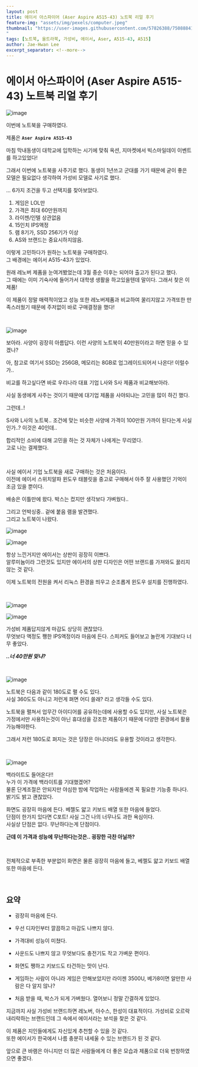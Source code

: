 ```yaml
---
layout: post
title: 에이서 아스파이어 (Aser Aspire A515-43) 노트북 리얼 후기
feature-img: "assets/img/pexels/computer.jpeg"
thumbnail: "https://user-images.githubusercontent.com/57826388/75088841-e513f580-5595-11ea-853b-2ca568748b51.png
"
tags: [노트북, 울트라북, 가성비, 에이서, Aser, A515-43, A515]
author: Jae-Hwan Lee
excerpt_separator: <!--more-->
---
```


# 에이서 아스파이어 (Aser Aspire A515-43) 노트북 리얼 후기
<!--more-->

![image](https://user-images.githubusercontent.com/57826388/75088841-e513f580-5595-11ea-853b-2ca568748b51.png)


이번에 노트북을 구매하였다.  

제품은 **`Aser Aspire A515-43`**

마침 막내동생이 대학교에 입학하는 시기에 맞춰 옥션, 지마켓에서 빅스마일데이 이벤트를 하고있었다!

그래서 이번에 노트북을 사주기로 했다. 동생이 1년쓰고 군대를 가기 때문에 굳이 좋은 모델은 필요없다 생각하여 가성비 모델로 사기로 했다. 

... 6가지 조건을 두고 선택지를 찾아보았다.

1. 게임은 LOL만
2. 가격은 최대 60만원까지
3. 라이젠/인텔 상관없음
4. 15인치 IPS액정
5. 램 8기가, SSD 256기가 이상
6. AS와 브랜드는 중요시하지않음.

이렇게 고민하다가 원하는 노트북을 구매하였다.  
그 배경에는 에이서 A515-43가 있었다.  

원래 레노버 제품을 눈여겨봤었는데 3월 중순 이후는 되어야 출고가 된다고 했다.  
그 때에는 이미 기숙사에 들어가서 대학생 생활을 하고있을텐데 말이다. 
그래서 찾은 이 제품!

이 제품이 정말 매력적이었고 성능 또한 레노버제품과 비교하여 꿀리지않고 가격또한 만족스러웠기 때문에 주저없이 바로 구매결정을 했다! 

<br/>

![image](https://user-images.githubusercontent.com/57826388/75087255-44b3d600-5581-11ea-8885-401a33f88d4d.png)


보아라. 사양이 굉장히 아름답다. 이런 사양의 노트북이 40만원이라고 하면 믿을 수 있겠나?  

아, 참고로 여기서 SSD는 256GB, 메모리는 8GB로 업그레이드되어서 나온다! 이럴수가..

비교를 하고싶다면 바로 우리나라 대표 기업 L사와 S사 제품과 비교해보아라.
  
사실 동생에게 사주는 것이기 때문에 대기업 제품을 사야되냐는 고민을 많이 하긴 했다.

그런데..!

S사와 L사의 노트북.. 조건에 맞는 비슷한 사양에 가격이 100만원 가까이 된다는게 사실인가..? 이것은 40인데..

합리적인 소비에 대해 고민을 하는 것 자체가 나에게는 무리였다.  
고로 나는 결제했다.

<br/>

사실 에이서 기업 노트북을 새로 구매하는 것은 처음이다.  
이전에 에이서 스위치알파 윈도우 태블릿을 중고로 구매해서 아주 잘 사용했던 기억이 조금 있을 뿐이다.

배송은 이틀만에 왔다. 박스는 컸지만 생각보다 가벼웠다..

그리고 언박싱중.. 겉에 붙음 램을 발견했다.  
그리고 노트북이 나왔다.

![image](https://user-images.githubusercontent.com/57826388/75088124-7bdbb480-558c-11ea-95b6-13300986dd88.png)

![image](https://user-images.githubusercontent.com/57826388/75088173-1a681580-558d-11ea-96fb-ed52fd6e1966.png)

항상 느낀거지만 에이서는 상판이 굉장히 이쁘다.  
알루미늄이라 그런것도 있지만 에이서의 상판 디자인은 어떤 브랜드를 가져와도 꿇리지 않는 것 같다.  

이제 노트북의 전원을 켜서 리눅스 환경을 띄우고 순조롭게 윈도우 설치를 진행하였다.

<br>

![image](https://user-images.githubusercontent.com/57826388/75088102-07087a80-558c-11ea-87c9-38e55fbe12f2.png)

![image](https://user-images.githubusercontent.com/57826388/75088338-32409900-558f-11ea-9016-6ff6cc928896.png)

가성비 제품답지않게 마감도 상당히 괜찮았다.  
무엇보다 액정도 쨍한 IPS액정이라 마음에 든다.
스피커도 들어보고 놀란게 기대보다 너무 좋았다.

***..너 40만원 맞냐?***

<br>

![image](https://user-images.githubusercontent.com/57826388/75088174-2653d780-558d-11ea-8edd-ff1a28f1858b.png)

노트북은 다음과 같이 180도로 펼 수도 있다.  
사실 360도도 아니고 저런게 펴면 어디 쓸래? 라고 생각들 수도 있다.  

노트북을 펼쳐서 업무간 아이디어를 공유하는데에 사용할 수도 있지만,
사실 노트북은 가정에서만 사용하는것이 아닌 휴대성을 강조한 제품이기 때문에 다양한 환경에서 활용가능해야한다. 

그래서 저런 180도로 펴지는 것은 당장은 아니더라도 유용할 것이라고 생각한다.  

<br/>

![image](https://user-images.githubusercontent.com/57826388/75088203-7fbc0680-558d-11ea-9cf5-6713b734d35a.png)

백라이트도 들어온다!!  
누가 이 가격에 백라이트를 기대했겠어?  
물론 단계조절은 안되지만 야심한 밤에 작업하는 사람들에겐 꼭 필요한 기능중 하나다. 밝기도 밝고 괜찮았다.

화면도 굉장히 마음에 든다. 베젤도 얇고 키보드 배열 또한 마음에 들었다.  
단점이 한가지 있다면 C포트! 사실 그건 나의 너무나도 과한 욕심이다.  
사실상 단점은 없다. 무난하다는게 단점이다.  

**근데 이 가격과 성능에 무난하다는것은.. 굉장한 극찬 아닐까?**

<br/>

전체적으로 부족한 부분없이 화면은 물론 굉장히 마음에 들고, 베젤도 얇고 키보드 배열 또한 마음에 든다.  

<br/>


## 요약

- 굉장히 마음에 든다. 

- 우선 디자인부터 깔끔하고 마감도 나쁘지 않다.

- 가격대비 성능이 미쳤다.
  
- 사운드도 나쁘지 않고 무엇보다도 충전기도 작고 가벼운 편이다. 

- 화면도 쨍하고 키보드도 타건하는 맛이 난다. 

- 게임하는 사람이 아니라 게임은 안해보았지만 라이젠 3500U, 베가8이면 알만한 사람은 다 알지 않나?

- 처음 받을 때, 박스가 되게 가벼웠다. 열어보니 정말 간결하게 있었다. 

지금까지 사실 가성비 브랜드하면 레노버, 아수스, 한성이 대표적이다.  가성비로 오르락 내리락하는 브랜드인데 그 속에서 에이서라는 보석을 찾은 것 같다. 

이 제품은 지인들에게도 자신있게 추천할 수 있을 것 같다.  
또한 에이서가 한국에서 나름 충분히 내세울 수 있는 브랜드가 된 것 같다.  

앞으로 큰 바램은 아니지만 더 많은 사람들에게 더 좋은 모습과 제품으로 더욱 번창하였으면 좋겠다.